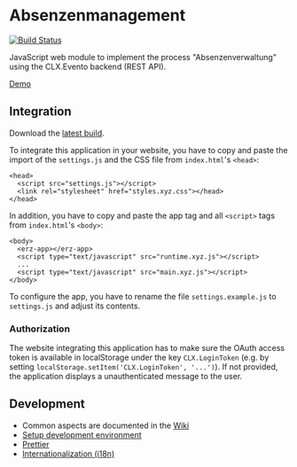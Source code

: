 # Absenzenmanagement

[![Build Status](https://travis-ci.org/erz-mba-fbi/absenzenmanagement.svg?branch=master)](https://travis-ci.org/erz-mba-fbi/absenzenmanagement)

JavaScript web module to implement the process "Absenzenverwaltung" using the CLX.Evento backend (REST API).

[Demo](https://erz-mba-fbi.github.io/absenzenmanagement/app)

## Integration

Download the [latest build](absenzenmanagement.zip).

To integrate this application in your website, you have to copy and paste the import of the `settings.js` and the CSS file from `index.html`'s `<head>`:

```
<head>
  <script src="settings.js"></script>
  <link rel="stylesheet" href="styles.xyz.css"></head>
</head>
```

In addition, you have to copy and paste the app tag and all `<script>` tags from `index.html`'s `<body>`:

```
<body>
  <erz-app></erz-app>
  <script type="text/javascript" src="runtime.xyz.js"></script>
  ...
  <script type="text/javascript" src="main.xyz.js"></script>
</body>
```

To configure the app, you have to rename the file `settings.example.js` to `settings.js` and adjust its contents.

### Authorization

The website integrating this application has to make sure the OAuth access token is available in localStorage under the key `CLX.LoginToken` (e.g. by setting `localStorage.setItem('CLX.LoginToken', '...')`). If not provided, the application displays a unauthenticated message to the user.

## Development

- Common aspects are documented in the [Wiki](https://github.com/erz-mba-fbi/absenzenmanagement/wiki)
- [Setup development environment](doc/setup-dev-environment.md)
- [Prettier](doc/prettier.md)
- [Internationalization (i18n)](doc/i18n.md)
